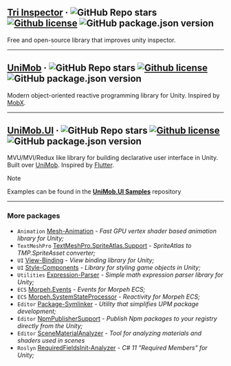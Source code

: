 ## [Tri Inspector](https://github.com/codewriter-packages/Tri-Inspector) &middot; ![GitHub Repo stars](https://img.shields.io/github/stars/codewriter-packages/Tri-Inspector?style=flat-square) [![Github license](https://img.shields.io/github/license/codewriter-packages/Tri-Inspector.svg?style=flat-square)](#) ![GitHub package.json version](https://img.shields.io/github/package-json/v/codewriter-packages/Tri-Inspector?style=flat-square)
Free and open-source library that improves unity inspector.

<hr>

## [UniMob](https://github.com/codewriter-packages/UniMob) &middot; ![GitHub Repo stars](https://img.shields.io/github/stars/codewriter-packages/unimob?style=flat-square) [![Github license](https://img.shields.io/github/license/codewriter-packages/UniMob.svg?style=flat-square)](#) ![GitHub package.json version](https://img.shields.io/github/package-json/v/codewriter-packages/UniMob?style=flat-square)
Modern object-oriented reactive programming library for Unity. Inspired by [MobX](https://github.com/mobxjs/mobx).

<hr>

## [UniMob.UI](https://github.com/codewriter-packages/unimob.ui) &middot; ![GitHub Repo stars](https://img.shields.io/github/stars/codewriter-packages/unimob.ui?style=flat-square) [![Github license](https://img.shields.io/github/license/codewriter-packages/UniMob.UI.svg?style=flat-square)](#) ![GitHub package.json version](https://img.shields.io/github/package-json/v/codewriter-packages/UniMob.UI?style=flat-square)
MVU/MVI/Redux like library for building declarative user interface in Unity. Built over [UniMob](https://github.com/codewriter-packages/UniMob). Inspired by [Flutter](https://github.com/flutter/flutter).

> [!NOTE]
> Examples can be found in the **[UniMob.UI Samples](https://github.com/codewriter-packages/UniMob.UI-Samples#readme)** repository

<hr>

### More packages
- `Animation` [Mesh-Animation](https://github.com/codewriter-packages/Mesh-Animation)  - *Fast GPU vertex shader based animation library for Unity;*
- `TextMeshPro` [TextMeshPro.SpriteAtlas.Support](https://github.com/codewriter-packages/textmeshpro-spriteatlas-support)  - *SpriteAtlas to TMP.SpriteAsset converter;*
- `UI` [View-Binding](https://github.com/codewriter-packages/View-Binding) - *View binding library for Unity;*
- `UI` [Style-Components](https://github.com/codewriter-packages/Style-Components) - *Library for styling game objects in Unity;*
- `Utilities` [Expression-Parser](https://github.com/codewriter-packages/Expression-Parser) - *Simple math expression parser library for Unity;*
- `ECS` [Morpeh.Events](https://github.com/codewriter-packages/Morpeh.Events) - *Events for Morpeh ECS;*
- `ECS` [Morpeh.SystemStateProcessor](https://github.com/codewriter-packages/Morpeh.SystemStateProcessor) - *Reactivity for Morpeh ECS;*
- `Editor` [Package-Symlinker](https://github.com/codewriter-packages/Package-Symlinker) - *Utility that simplifies UPM package development;*
- `Editor` [NpmPublisherSupport](https://github.com/codewriter-packages/NpmPublisherSupport) - *Publish Npm packages to your registry directly from the Unity;*
- `Editor` [SceneMaterialAnalyzer](https://github.com/codewriter-packages/SceneMaterialAnalyzer) - *Tool for analyzing materials and shaders used in scenes*
- `Roslyn` [RequiredFieldsInit-Analyzer](https://github.com/codewriter-packages/RequireFieldsInit-Analyzer) - *C# 11 "Required Members" for Unity;*
